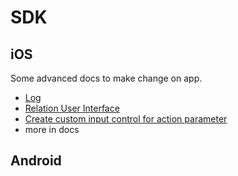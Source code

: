 # SDK

## iOS

Some advanced docs to make change on app.

- [Log](docs/Log.md)
- [Relation User Interface](docs/RelationInfoUI.md)
- [Create custom input control for action parameter](CustomActionParameterRowInputControl.md)
- more in docs

## Android

